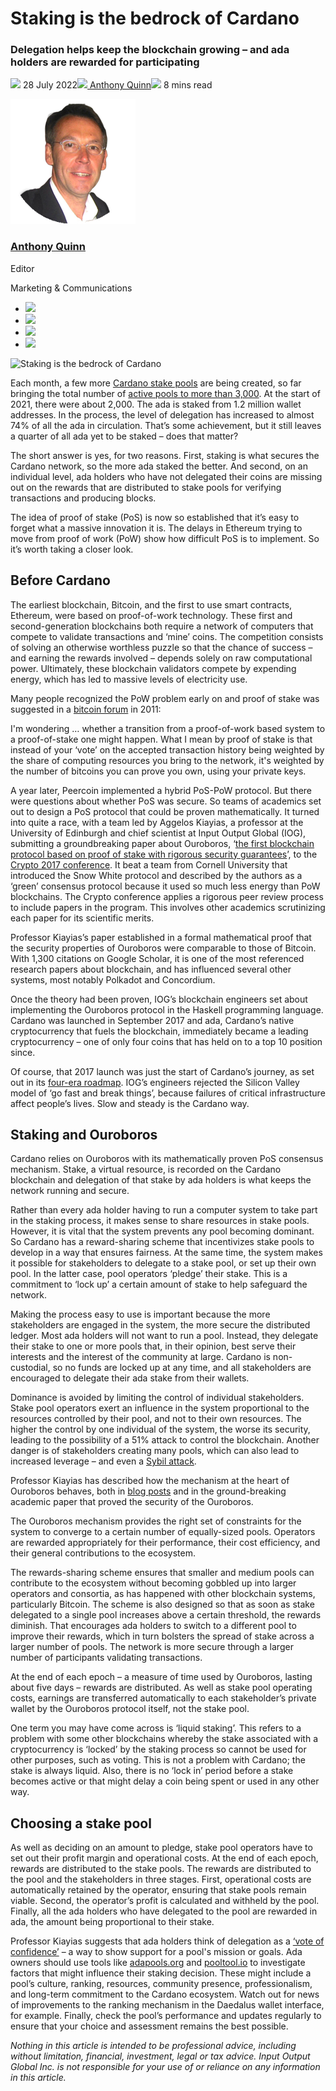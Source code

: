 # Staking is the bedrock of Cardano
### **Delegation helps keep the blockchain growing – and ada holders are rewarded for participating**
![](img/2022-07-28-staking-is-the-bedrock-of-cardano.002.png) 28 July 2022![](img/2022-07-28-staking-is-the-bedrock-of-cardano.002.png)[ Anthony Quinn](/en/blog/authors/anthony-quinn/page-1/)![](img/2022-07-28-staking-is-the-bedrock-of-cardano.003.png) 8 mins read

![Anthony Quinn](img/2022-07-28-staking-is-the-bedrock-of-cardano.004.png)[](/en/blog/authors/anthony-quinn/page-1/)
### [**Anthony Quinn**](/en/blog/authors/anthony-quinn/page-1/)
Editor

Marketing & Communications

- ![](img/2022-07-28-staking-is-the-bedrock-of-cardano.005.png)[](mailto:anthony.quinn@iohk.io "Email")
- ![](img/2022-07-28-staking-is-the-bedrock-of-cardano.006.png)[](https://www.youtube.com/watch?v=KkcAic12dvc "YouTube")
- ![](img/2022-07-28-staking-is-the-bedrock-of-cardano.007.png)[](https://www.linkedin.com/in/tony-quinn-frsa-0b093229 "LinkedIn")
- ![](img/2022-07-28-staking-is-the-bedrock-of-cardano.008.png)[](https://twitter.com/IohkT "Twitter")

![Staking is the bedrock of Cardano](img/2022-07-28-staking-is-the-bedrock-of-cardano.009.png)

Each month, a few more [Cardano stake pools](https://docs.cardano.org/getting-started/operating-a-stake-pool/about-stake-pools) are being created, so far bringing the total number of [active pools to more than 3,000](https://adapools.org/). At the start of 2021, there were about 2,000. The ada is staked from 1.2 million wallet addresses. In the process, the level of delegation has increased to almost 74% of all the ada in circulation. That’s some achievement, but it still leaves a quarter of all ada yet to be staked – does that matter?

The short answer is yes, for two reasons. First, staking is what secures the Cardano network, so the more ada staked the better. And second, on an individual level, ada holders who have not delegated their coins are missing out on the rewards that are distributed to stake pools for verifying transactions and producing blocks. 

The idea of proof of stake (PoS) is now so established that it’s easy to forget what a massive innovation it is. The delays in Ethereum trying to move from proof of work (PoW) show how difficult PoS is to implement. So it’s worth taking a closer look.
## **Before Cardano**
The earliest blockchain, Bitcoin, and the first to use smart contracts, Ethereum, were based on proof-of-work technology. These first and second-generation blockchains both require a network of computers that compete to validate transactions and ‘mine’ coins. The competition consists of solving an otherwise worthless puzzle so that the chance of success – and earning the rewards involved – depends solely on raw computational power. Ultimately, these blockchain validators compete by expending energy, which has led to massive levels of electricity use. 

Many people recognized the PoW problem early on and proof of stake was suggested in a [bitcoin forum](https://bitcointalk.org/index.php?topic=27787.0) in 2011:

I'm wondering … whether a transition from a proof-of-work based system to a proof-of-stake one might happen. What I mean by proof of stake is that instead of your ‘vote’ on the accepted transaction history being weighted by the share of computing resources you bring to the network, it's weighted by the number of bitcoins you can prove you own, using your private keys.

A year later, Peercoin implemented a hybrid PoS-PoW protocol. But there were questions about whether PoS was secure. So teams of academics set out to design a PoS protocol that could be proven mathematically. It turned into quite a race, with a team led by Aggelos Kiayias, a professor at the University of Edinburgh and chief scientist at Input Output Global (IOG), submitting a groundbreaking paper about Ouroboros, ‘[the first blockchain protocol based on proof of stake with rigorous security guarantees](https://iohk.io/en/research/library/papers/ouroborosa-provably-secure-proof-of-stake-blockchain-protocol/)’, to the [Crypto 2017 conference](https://iohk.io/en/blog/posts/2017/06/19/proof-of-stake-protocol-ouroboros-at-crypto-17/). It beat a team from Cornell University that introduced the Snow White protocol and described by the authors as a ‘green’ consensus protocol because it used so much less energy than PoW blockchains. The Crypto conference applies a rigorous peer review process to include papers in the program. This involves other academics scrutinizing each paper for its scientific merits.

Professor Kiayias’s paper established in a formal mathematical proof that the security properties of Ouroboros were comparable to those of Bitcoin. With 1,300 citations on Google Scholar, it is one of the most referenced research papers about blockchain, and has influenced several other systems, most notably Polkadot and Concordium. 

Once the theory had been proven, IOG’s blockchain engineers set about implementing the Ouroboros protocol in the Haskell programming language. Cardano was launched in September 2017 and ada, Cardano’s native cryptocurrency that fuels the blockchain, immediately became a leading cryptocurrency – one of only four coins that has held on to a top 10 position since.

Of course, that 2017 launch was just the start of Cardano’s journey, as set out in its [four-era roadmap](https://roadmap.cardano.org/en/). IOG’s engineers rejected the Silicon Valley model of ‘go fast and break things’, because failures of critical infrastructure affect people’s lives. Slow and steady is the Cardano way.
## **Staking and Ouroboros**
Cardano relies on Ouroboros with its mathematically proven PoS consensus mechanism. Stake, a virtual resource, is recorded on the Cardano blockchain and delegation of that stake by ada holders is what keeps the network running and secure.

Rather than every ada holder having to run a computer system to take part in the staking process, it makes sense to share resources in stake pools. However, it is vital that the system prevents any pool becoming dominant. So Cardano has a reward-sharing scheme that incentivizes stake pools to develop in a way that ensures fairness. At the same time, the system makes it possible for stakeholders to delegate to a stake pool, or set up their own pool. In the latter case, pool operators ‘pledge’ their stake. This is a commitment to ‘lock up’ a certain amount of stake to help safeguard the network.

Making the process easy to use is important because the more stakeholders are engaged in the system, the more secure the distributed ledger. Most ada holders will not want to run a pool. Instead, they delegate their stake to one or more pools that, in their opinion, best serve their interests and the interest of the community at large. Cardano is non-custodial, so no funds are locked up at any time, and all stakeholders are encouraged to delegate their ada stake from their wallets.

Dominance is avoided by limiting the control of individual stakeholders. Stake pool operators exert an influence in the system proportional to the resources controlled by their pool, and not to their own resources. The higher the control by one individual of the system, the worse its security, leading to the possibility of a 51% attack to control the blockchain. Another danger is of stakeholders creating many pools, which can also lead to increased leverage – and even a [Sybil attack](https://iohk.io/en/blog/posts/2018/10/29/preventing-sybil-attacks/).

Professor Kiayias has described how the mechanism at the heart of Ouroboros behaves, both in [blog posts](https://iohk.io/en/blog/posts/2018/10/23/stake-pools-in-cardano/) and in the ground-breaking academic paper that proved the security of the Ouroboros.

The Ouroboros mechanism provides the right set of constraints for the system to converge to a certain number of equally-sized pools. Operators are rewarded appropriately for their performance, their cost efficiency, and their general contributions to the ecosystem.

The rewards-sharing scheme ensures that smaller and medium pools can contribute to the ecosystem without becoming gobbled up into larger operators and consortia, as has happened with other blockchain systems, particularly Bitcoin. The scheme is also designed so that as soon as stake delegated to a single pool increases above a certain threshold, the rewards diminish. That encourages ada holders to switch to a different pool to improve their rewards, which in turn bolsters the spread of stake across a larger number of pools. The network is more secure through a larger number of participants validating transactions.

At the end of each epoch – a measure of time used by Ouroboros, lasting about five days – rewards are distributed. As well as stake pool operating costs, earnings are transferred automatically to each stakeholder’s private wallet by the Ouroboros protocol itself, not the stake pool.

One term you may have come across is ‘liquid staking’. This refers to a problem with some other blockchains whereby the stake associated with a cryptocurrency is ‘locked’ by the staking process so cannot be used for other purposes, such as voting. This is not a problem with Cardano; the stake is always liquid. Also, there is no ‘lock in’ period before a stake becomes active or that might delay a coin being spent or used in any other way.
## **Choosing a stake pool**
As well as deciding on an amount to pledge, stake pool operators have to set out their profit margin and operational costs. At the end of each epoch, rewards are distributed to the stake pools. The rewards are distributed to the pool and the stakeholders in three stages. First, operational costs are automatically retained by the operator, ensuring that stake pools remain viable. Second, the operator’s profit is calculated and withheld by the pool. Finally, all the ada holders who have delegated to the pool are rewarded in ada, the amount being proportional to their stake.

Professor Kiayias suggests that ada holders think of delegation as a [‘vote of confidence’](https://iohk.io/en/blog/posts/2020/11/13/the-general-perspective-on-staking-in-cardano/) – a way to show support for a pool's mission or goals. Ada owners should use tools like [adapools.org](https://adapools.org/) and [pooltool.io](https://pooltool.io/) to investigate factors that might influence their staking decision. These might include a pool’s culture, ranking, resources, community presence, professionalism, and long-term commitment to the Cardano ecosystem. Watch out for news of improvements to the ranking mechanism in the Daedalus wallet interface, for example. Finally, check the pool’s performance and updates regularly to ensure that your choice and assessment remains the best possible.

*Nothing in this article is intended to be professional advice, including without limitation, financial, investment, legal or tax advice. Input Output Global Inc. is not responsible for your use of or reliance on any information in this article.*
